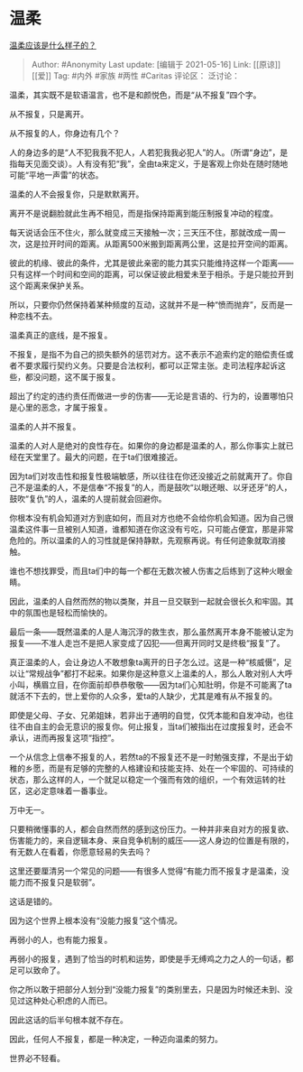 # 温柔
[温柔应该是什么样子的？](https://www.zhihu.com/question/25539779/answer/1595467549)

> Author: #Anonymity
> Last update: [编辑于 2021-05-16]
> Link: [[原谅]] [[爱]]
> Tag: #内外 #家族 #两性 #Caritas
> 评论区：
> 泛讨论：

温柔，其实既不是软语温言，也不是和颜悦色，而是“从不报复”四个字。

从不报复，只是离开。

从不报复的人，你身边有几个？

人的身边多的是“人不犯我我不犯人，人若犯我我必犯人”的人。（所谓“身边”，是指每天见面交谈）。人有没有犯“我”，全由ta来定义，于是客观上你处在随时随地可能“平地一声雷”的状态。

温柔的人不会报复你，只是默默离开。

离开不是说翻脸就此生再不相见，而是指保持距离到能压制报复冲动的程度。

每天说话会压不住火，那么就变成三天接触一次；三天压不住，那就改成一周一次，这是拉开时间的距离。从距离500米搬到距离两公里，这是拉开空间的距离。

彼此的机缘、彼此的条件，尤其是彼此亲密的能力其实只能维持这样一个距离——只有这样一个时间和空间的距离，可以保证彼此相爱未至于相杀。于是只能拉开到这个距离来保护关系。

所以，只要你仍然保持着某种频度的互动，这就并不是一种“愤而抛弃”，反而是一种恋栈不去。

温柔真正的底线，是不报复。

不报复，是指不为自己的损失额外的惩罚对方。这不表示不追索约定的赔偿责任或者不要求履行契约义务。只要是合法权利，都可以正常主张。走司法程序起诉这些，都没问题，这不属于报复。

超出了约定的违约责任而做进一步的伤害——无论是言语的、行为的，设置哪怕只是心里的恶念，才属于报复。

温柔的人并不报复。

温柔的人对人是绝对的良性存在。如果你的身边都是温柔的人，那么你事实上就已经在天堂里了。最大的问题，在于ta们很难接近。

因为ta们对攻击性和报复性极端敏感，所以往往在你还没接近之前就离开了。你自己不是温柔的人，不是信奉“不报复”的人，而是鼓吹“以眼还眼、以牙还牙”的人，鼓吹“复仇”的人，温柔的人提前就会回避你。

你根本没有机会知道对方到底如何，而且对方也绝不会给你机会知道。因为自己很温柔这件事一旦被别人知道，谁都知道在你这没有亏吃，只可能占便宜，那是非常危险的。所以温柔的人的习性就是保持静默，先观察再说。有任何迹象就取消接触。

谁也不想找罪受，而且ta们中的每一个都在无数次被人伤害之后练到了这种火眼金睛。

因此，温柔的人自然而然的物以类聚，并且一旦交联到一起就会很长久和牢固。其中的氛围也是轻松而愉快的。

最后一条——既然温柔的人是人海沉浮的救生衣，那么虽然离开本身不能被认定为报复——不准人走岂不是把人家变成了囚犯——但离开同时又是终极“报复”了。

真正温柔的人，会让身边人不敢想象ta离开的日子怎么过。这是一种“核威慑”，足以让“常规战争”都打不起来。如果你是这种意义上温柔的人，那么人敢对别人大呼小叫，横眉立目，在你面前却恭恭敬敬——因为ta们心知肚明，你是不可能离了ta就活不下去的，世上爱你的人众多，爱ta的人缺少，尤其是难有从不报复的。

即使是父母、子女、兄弟姐妹，若非出于通明的自觉，仅凭本能和自发冲动，也往往不由自主的会无意识的报复你。何止报复，当ta们被指出在过度报复时，还会不承认，进而再报复这项“指控”。

一个从信念上信奉不报复的人，若然ta的不报复还不是一时勉强支撑，不是出于幼稚的乡愿，而是有足够的完整的人格建设和技能支持、处在一个牢固的、可持续的状态，那么这样的人，一个就足以稳定一个强而有效的组织，一个有效运转的社区，这必定意味着一番事业。

万中无一。

只要稍微懂事的人，都会自然而然的感到这份压力。一种并非来自对方的报复欲、伤害能力的，来自逻辑本身、来自竞争机制的威压——这人身边的位置是有限的，有无数人在看着，你愿意轻易的失去吗？

这里还要厘清另一个常见的问题——有很多人觉得“有能力而不报复才是温柔，没能力而不报复只是软弱”。

这话是错的。

因为这个世界上根本没有“没能力报复”这个情况。

再弱小的人，也有能力报复。

再弱小的报复，遇到了恰当的时机和运势，即使是手无缚鸡之力之人的一句话，都足可以致命了。

你之所以敢于把部分人划分到“没能力报复”的类别里去，只是因为时候还未到、没见过这种处心积虑的人而已。

因此这话的后半句根本就不存在。

因此，任何人不报复，都是一种决定，一种迈向温柔的努力。

世界必不轻看。